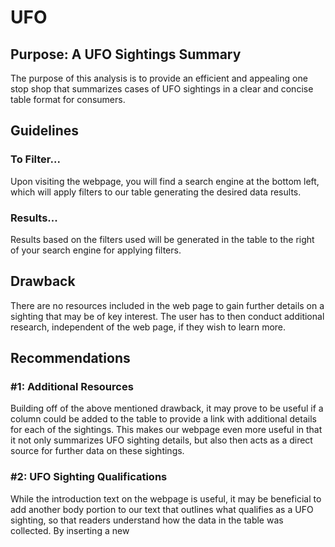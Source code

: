 # UFO

## Purpose: A UFO Sightings Summary
The purpose of this analysis is to provide an efficient and appealing one stop shop that summarizes cases of UFO sightings in a clear and concise table format for consumers.

## Guidelines
### To Filter...
Upon visiting the webpage, you will find a search engine at the bottom left, which will apply filters to our table generating the desired data results.

### Results...
Results based on the filters used will be generated in the table to the right of your search engine for applying filters.

## Drawback
There are no resources included in the web page to gain further details on a sighting that may be of key interest. The user has to then conduct additional research, independent of the web page, if they wish to learn more.

## Recommendations

### #1: Additional Resources
Building off of the above mentioned drawback, it may prove to be useful if a column could be added to the table to provide a link with additional details for each of the sightings. This makes our webpage even more useful in that it not only summarizes UFO sighting details, but also then acts as a direct source for further data on these sightings.

### #2: UFO Sighting Qualifications
While the introduction text on the webpage is useful, it may be beneficial to add another body portion to our text that outlines what qualifies as a UFO sighting, so that readers understand how the data in the table was collected. By inserting a new <title> and <body> portion to our code, we can give consumers an all encompassing understanding of the discussion of our UFO sightings. 

